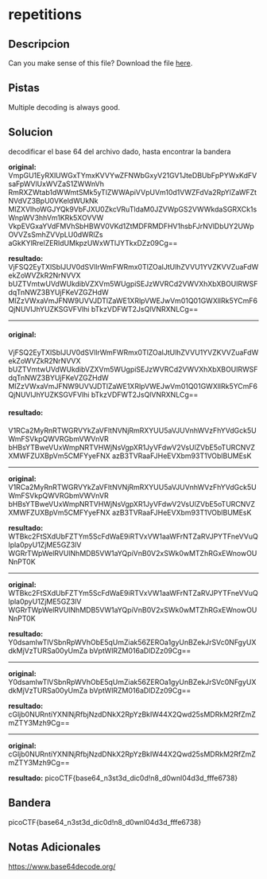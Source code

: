 # repetitions
## Descripcion
Can you make sense of this file? Download the file [here](https://artifacts.picoctf.net/c/292/enc_flag).

## Pistas
Multiple decoding is always good.

## Solucion 
decodificar el base 64 del archivo dado, hasta encontrar la bandera

**original:**
VmpGU1EyRXlUWGxTYmxKVVYwZFNWbGxyV21GV1JteDBUbFpPYWxKdFVsaFpWVlUxWVZaS1ZWWnVh
RmRXZWtab1dWWmtSMk5yTlZWWApiVVpUVm10d1VWZFdVa2RpYlZaWFZtNVdVZ3BpU0VKeldWUkNk
MlZXVlhoWGJYQk9VbFJXU0ZkcVRuTldaM0JZVWpGS2VWWkdaSGRXCk1sWnpWV3hhVm1KRk5XOVVW
VkpEVGxaYVdFMVhSbHBWV0VKd1ZtMDFRMDFHV1hsbFJrNVlDbUY2UWpOVVZsSmhZVVpLU0dWRlZs
aGkKYlRrelZERldUMkpzUWxWTlJYTkxDZz09Cg==

**resultado:**
VjFSQ2EyTXlSblJUV0dSVllrWmFWRmx0TlZOalJtUlhZVVU1YVZKVVZuaFdWekZoWVZkR2NrNVVX
bUZTVmtwUVdWUkdibVZXVm5WUgpiSEJzWVRCd2VWVXhXbXBOUlRWSFdqTnNWZ3BYUjFKeVZGZHdW
MlZzVWxaVmJFNW9UVVJDTlZaWE1XRlpVWEJwVm01Q01GWXllRk5YCmF6QjNUVlJhYUZKSGVFVlhi
bTkzVDFWT2JsQlVNRXNLCg==

---
#### **original:**
VjFSQ2EyTXlSblJUV0dSVllrWmFWRmx0TlZOalJtUlhZVVU1YVZKVVZuaFdWekZoWVZkR2NrNVVX
bUZTVmtwUVdWUkdibVZXVm5WUgpiSEJzWVRCd2VWVXhXbXBOUlRWSFdqTnNWZ3BYUjFKeVZGZHdW
MlZzVWxaVmJFNW9UVVJDTlZaWE1XRlpVWEJwVm01Q01GWXllRk5YCmF6QjNUVlJhYUZKSGVFVlhi
bTkzVDFWT2JsQlVNRXNLCg==

#### **resultado:**
V1RCa2MyRnRTWGRVYkZaVFltNVNjRmRXYUU5aVJUVnhWVzFhYVdGck5UWmFSVkpQWVRGbmVWVnVR
bHBsYTBweVUxWmpNRTVHWjNsVgpXR1JyVFdwV2VsUlZVbE5oTURCNVZXMWFZUXBpVm5CMFYyeFNX
azB3TVRaaFJHeEVXbm93T1VOblBUMEsK

---
**original:**
V1RCa2MyRnRTWGRVYkZaVFltNVNjRmRXYUU5aVJUVnhWVzFhYVdGck5UWmFSVkpQWVRGbmVWVnVR
bHBsYTBweVUxWmpNRTVHWjNsVgpXR1JyVFdwV2VsUlZVbE5oTURCNVZXMWFZUXBpVm5CMFYyeFNX
azB3TVRaaFJHeEVXbm93T1VOblBUMEsK

**resultado:**
WTBkc2FtSXdUbFZTYm5ScFdWaE9iRTVxVW1aaWFrNTZaRVJPYTFneVVuQlpla0pyU1ZjME5GZ3lV
WGRrTWpWelRVUlNhMDB5VW1aYQpiVnB0V2xSWk0wMTZhRGxEWnowOUNnPT0K

---
**original:**
WTBkc2FtSXdUbFZTYm5ScFdWaE9iRTVxVW1aaWFrNTZaRVJPYTFneVVuQlpla0pyU1ZjME5GZ3lV
WGRrTWpWelRVUlNhMDB5VW1aYQpiVnB0V2xSWk0wMTZhRGxEWnowOUNnPT0K

**resultado:**
Y0dsamIwTlVSbnRpWVhObE5qUmZiak56ZEROa1gyUnBZekJrSVc0NFgyUXdkMjVzTURSa00yUmZa
bVptWlRZM016aDlDZz09Cg==

---
**original:**
Y0dsamIwTlVSbnRpWVhObE5qUmZiak56ZEROa1gyUnBZekJrSVc0NFgyUXdkMjVzTURSa00yUmZa
bVptWlRZM016aDlDZz09Cg==

**resultado:**
cGljb0NURntiYXNlNjRfbjNzdDNkX2RpYzBkIW44X2Qwd25sMDRkM2RfZmZmZTY3Mzh9Cg==

---
**original:**
cGljb0NURntiYXNlNjRfbjNzdDNkX2RpYzBkIW44X2Qwd25sMDRkM2RfZmZmZTY3Mzh9Cg==

**resultado:**
picoCTF{base64_n3st3d_dic0d!n8_d0wnl04d3d_fffe6738}

## Bandera
picoCTF{base64_n3st3d_dic0d!n8_d0wnl04d3d_fffe6738}


## Notas Adicionales 
https://www.base64decode.org/
